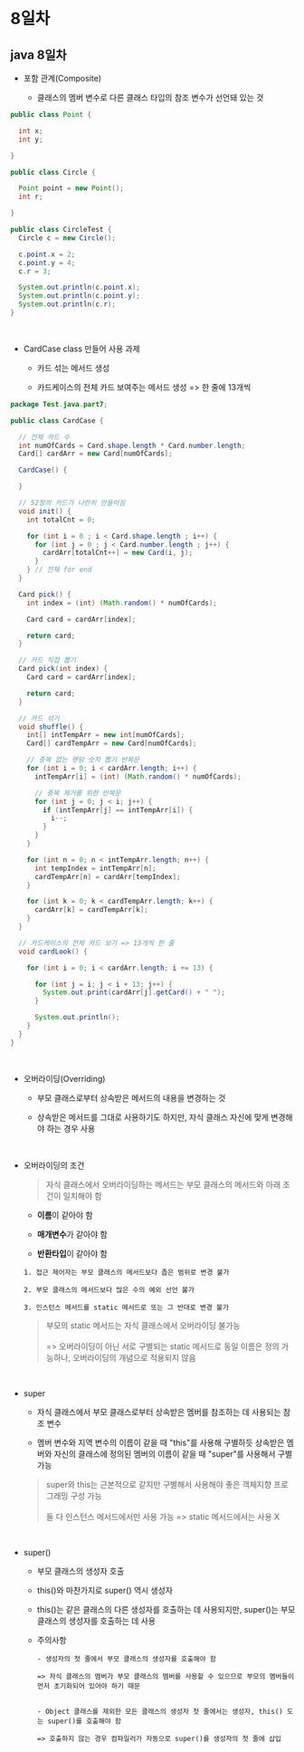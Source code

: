 # 8일차

## java 8일차

- 포함 관계(Composite)

  - 클래스의 멤버 변수로 다른 클래스 타입의 참조 변수가 선언돼 있는 것

```java
public class Point {

  int x;
  int y;

}
```

```java
public class Circle {

  Point point = new Point();
  int r;

}
```

```java
public class CircleTest {
  Circle c = new Circle();

  c.point.x = 2;
  c.point.y = 4;
  c.r = 3;

  System.out.println(c.point.x);
  System.out.println(c.point.y);
  System.out.println(c.r);
}
```

<br />

- CardCase class 만들어 사용 과제

  - 카드 섞는 메서드 생성

  - 카드케이스의 전체 카드 보여주는 메서드 생성 => 한 줄에 13개씩

```java
package Test.java.part7;

public class CardCase {

  // 전체 카드 수
  int numOfCards = Card.shape.length * Card.number.length;
  Card[] cardArr = new Card[numOfCards];

  CardCase() {

  }

  // 52장의 카드가 나란히 만들어짐
  void init() {
    int totalCnt = 0;

    for (int i = 0 ; i < Card.shape.length ; i++) {
      for (int j = 0 ; j < Card.number.length ; j++) {
        cardArr[totalCnt++] = new Card(i, j);
      }
    } // 전체 for end
  }

  Card pick() {
    int index = (int) (Math.random() * numOfCards);

    Card card = cardArr[index];

    return card;
  }

  // 카드 직접 뽑기
  Card pick(int index) {
    Card card = cardArr[index];

    return card;
  }

  // 카드 섞기
  void shuffle() {
    int[] intTempArr = new int[numOfCards];
    Card[] cardTempArr = new Card[numOfCards];

    // 중복 없는 랜덤 숫자 뽑기 반복문
    for (int i = 0; i < cardArr.length; i++) {
      intTempArr[i] = (int) (Math.random() * numOfCards);

      // 중복 제거를 위한 반복문
      for (int j = 0; j < i; j++) {
        if (intTempArr[j] == intTempArr[i]) {
          i--;
        }
      }
    }

    for (int n = 0; n < intTempArr.length; n++) {
      int tempIndex = intTempArr[n];
      cardTempArr[n] = cardArr[tempIndex];
    }

    for (int k = 0; k < cardTempArr.length; k++) {
      cardArr[k] = cardTempArr[k];
    }
  }

  // 카드케이스의 전체 카드 보기 => 13개씩 한 줄
  void cardLook() {

    for (int i = 0; i < cardArr.length; i += 13) {

      for (int j = i; j < i + 13; j++) {
        System.out.print(cardArr[j].getCard() + " ");
      }

      System.out.println();
    }
  }
}
```

<br />

- 오버라이딩(Overriding)

  - 부모 클래스로부터 상속받은 메서드의 내용을 변경하는 것

  - 상속받은 메서드를 그대로 사용하기도 하지만, 자식 클래스 자신에 맞게 변경해야 하는 경우 사용

<br />

- 오버라이딩의 조건

  > 자식 클래스에서 오버라이딩하는 메서드는 부모 클래스의 메서드와 아래 조건이 일치해야 함

  - **이름**이 같아야 함

  - **매개변수**가 같아야 함

  - **반환타입**이 같아야 함

  ```
  1. 접근 제어자는 부모 클래스의 메서드보다 좁은 범위로 변경 불가

  2. 부모 클래스의 메서드보다 많은 수의 예외 선언 불가

  3. 인스턴스 메서드를 static 메서드로 또는 그 반대로 변경 불가
  ```

  > 부모의 static 메서드는 자식 클래스에서 오버라이딩 불가능 <br /><br />
  > => 오버라이딩이 아닌 서로 구별되는 static 메서드로 동일 이름은 정의 가능하나, 오버라이딩의 개념으로 적용되지 않음

<br />

- super

  - 자식 클래스에서 부모 클래스로부터 상속받은 멤버를 참조하는 데 사용되는 참조 변수

  - 멤버 변수와 지역 변수의 이름이 같을 때 "this"를 사용해 구별하듯 상속받은 멤버와 자신의 클래스에 정의된 멤버의 이름이 같을 때 "super"를 사용해서 구별 가능

  > super와 this는 근본적으로 같지만 구별해서 사용해야 좋은 객체지향 프로그래밍 구성 가능 <br /> <br />
  > 둘 다 인스턴스 메서드에서만 사용 가능 => static 메서드에서는 사용 X

<br />

- super()

  - 부모 클래스의 생성자 호출

  - this()와 마찬가지로 super() 역시 생성자

  - this()는 같은 클래스의 다른 생성자를 호출하는 데 사용되지만, super()는 부모 클래스의 생성자를 호출하는 데 사용

  - 주의사항

    ```
    - 생성자의 첫 줄에서 부모 클래스의 생성자를 호출해야 함

    => 자식 클래스의 멤버가 부모 클래스의 멤버를 사용할 수 있으므로 부모의 멤버들이 먼저 초기화되어 있어야 하기 때문


    - Object 클래스를 제외한 모든 클래스의 생성자 첫 줄에서는 생성자, this() 도는 super()를 호출해야 함

    => 호출하지 않는 경우 컴파일러가 자동으로 super()를 생성자의 첫 줄에 삽입
    ```
